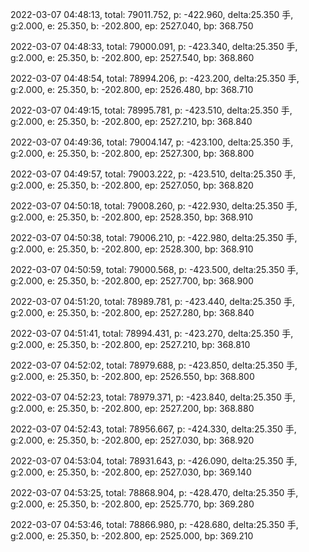 2022-03-07 04:48:13, total: 79011.752, p: -422.960, delta:25.350 手, g:2.000, e: 25.350, b: -202.800, ep: 2527.040, bp: 368.750

2022-03-07 04:48:33, total: 79000.091, p: -423.340, delta:25.350 手, g:2.000, e: 25.350, b: -202.800, ep: 2527.540, bp: 368.860

2022-03-07 04:48:54, total: 78994.206, p: -423.200, delta:25.350 手, g:2.000, e: 25.350, b: -202.800, ep: 2526.480, bp: 368.710

2022-03-07 04:49:15, total: 78995.781, p: -423.510, delta:25.350 手, g:2.000, e: 25.350, b: -202.800, ep: 2527.210, bp: 368.840

2022-03-07 04:49:36, total: 79004.147, p: -423.100, delta:25.350 手, g:2.000, e: 25.350, b: -202.800, ep: 2527.300, bp: 368.800

2022-03-07 04:49:57, total: 79003.222, p: -423.510, delta:25.350 手, g:2.000, e: 25.350, b: -202.800, ep: 2527.050, bp: 368.820

2022-03-07 04:50:18, total: 79008.260, p: -422.930, delta:25.350 手, g:2.000, e: 25.350, b: -202.800, ep: 2528.350, bp: 368.910

2022-03-07 04:50:38, total: 79006.210, p: -422.980, delta:25.350 手, g:2.000, e: 25.350, b: -202.800, ep: 2528.300, bp: 368.910

2022-03-07 04:50:59, total: 79000.568, p: -423.500, delta:25.350 手, g:2.000, e: 25.350, b: -202.800, ep: 2527.700, bp: 368.900

2022-03-07 04:51:20, total: 78989.781, p: -423.440, delta:25.350 手, g:2.000, e: 25.350, b: -202.800, ep: 2527.280, bp: 368.840

2022-03-07 04:51:41, total: 78994.431, p: -423.270, delta:25.350 手, g:2.000, e: 25.350, b: -202.800, ep: 2527.210, bp: 368.810

2022-03-07 04:52:02, total: 78979.688, p: -423.850, delta:25.350 手, g:2.000, e: 25.350, b: -202.800, ep: 2526.550, bp: 368.800

2022-03-07 04:52:23, total: 78979.371, p: -423.840, delta:25.350 手, g:2.000, e: 25.350, b: -202.800, ep: 2527.200, bp: 368.880

2022-03-07 04:52:43, total: 78956.667, p: -424.330, delta:25.350 手, g:2.000, e: 25.350, b: -202.800, ep: 2527.030, bp: 368.920

2022-03-07 04:53:04, total: 78931.643, p: -426.090, delta:25.350 手, g:2.000, e: 25.350, b: -202.800, ep: 2527.030, bp: 369.140

2022-03-07 04:53:25, total: 78868.904, p: -428.470, delta:25.350 手, g:2.000, e: 25.350, b: -202.800, ep: 2525.770, bp: 369.280

2022-03-07 04:53:46, total: 78866.980, p: -428.680, delta:25.350 手, g:2.000, e: 25.350, b: -202.800, ep: 2525.000, bp: 369.210